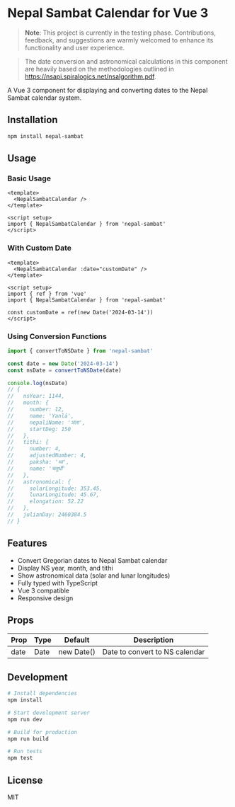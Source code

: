 # Nepal Sambat Calendar for Vue 3

> **Note**: This project is currently in the testing phase. Contributions, feedback, and suggestions are warmly welcomed to enhance its functionality and user experience.

> The date conversion and astronomical calculations in this component are heavily based on the methodologies outlined in https://nsapi.spiralogics.net/nsalgorithm.pdf.

A Vue 3 component for displaying and converting dates to the Nepal Sambat calendar system.

## Installation

```bash
npm install nepal-sambat
```

## Usage

### Basic Usage

```vue
<template>
  <NepalSambatCalendar />
</template>

<script setup>
import { NepalSambatCalendar } from 'nepal-sambat'
</script>
```

### With Custom Date

```vue
<template>
  <NepalSambatCalendar :date="customDate" />
</template>

<script setup>
import { ref } from 'vue'
import { NepalSambatCalendar } from 'nepal-sambat'

const customDate = ref(new Date('2024-03-14'))
</script>
```

### Using Conversion Functions

```typescript
import { convertToNSDate } from 'nepal-sambat'

const date = new Date('2024-03-14')
const nsDate = convertToNSDate(date)

console.log(nsDate)
// {
//   nsYear: 1144,
//   month: {
//     number: 12,
//     name: 'Yanlā',
//     nepaliName: 'ञंला',
//     startDeg: 150
//   },
//   tithi: {
//     number: 4,
//     adjustedNumber: 4,
//     paksha: 'थ्व',
//     name: 'चतुर्थी'
//   },
//   astronomical: {
//     solarLongitude: 353.45,
//     lunarLongitude: 45.67,
//     elongation: 52.22
//   },
//   julianDay: 2460384.5
// }
```

## Features

- Convert Gregorian dates to Nepal Sambat calendar
- Display NS year, month, and tithi
- Show astronomical data (solar and lunar longitudes)
- Fully typed with TypeScript
- Vue 3 compatible
- Responsive design

## Props

| Prop | Type | Default    | Description                    |
| ---- | ---- | ---------- | ------------------------------ |
| date | Date | new Date() | Date to convert to NS calendar |

## Development

```bash
# Install dependencies
npm install

# Start development server
npm run dev

# Build for production
npm run build

# Run tests
npm test
```

## License

MIT
